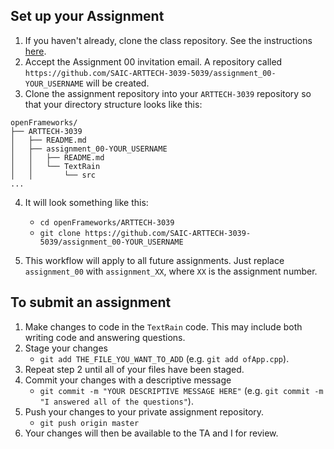 ## Set up your Assignment

1.  If you haven't already, clone the class repository. See the instructions [here](https://github.com/SAIC-ATS/ARTTECH-3039#setup-options).
2.  Accept the Assignment 00 invitation email. A repository called `https://github.com/SAIC-ARTTECH-3039-5039/assignment_00-YOUR_USERNAME` will be created.
3.  Clone the assignment repository into your `ARTTECH-3039` repository so that your directory structure looks like this:

```
openFrameworks/
├── ARTTECH-3039
│   ├── README.md
│   ├── assignment_00-YOUR_USERNAME
│   │   ├── README.md
│   │   └── TextRain
│   │       └── src
...

```
4.  It will look something like this:
    -   `cd openFrameworks/ARTTECH-3039`
    -   `git clone https://github.com/SAIC-ARTTECH-3039-5039/assignment_00-YOUR_USERNAME`

5.  This workflow will apply to all future assignments. Just replace `assignment_00` with `assignment_XX`, where `XX` is the assignment number.

## To submit an assignment

1.  Make changes to code in the `TextRain` code. This may include both writing code and answering questions.
2.  Stage your changes
    -   `git add THE_FILE_YOU_WANT_TO_ADD` (e.g. `git add ofApp.cpp`).
3.  Repeat step 2 until all of your files have been staged.
4.  Commit your changes with a descriptive message
    -   `git commit -m "YOUR DESCRIPTIVE MESSAGE HERE"` (e.g. `git commit -m "I answered all of the questions"`).
5.  Push your changes to your private assignment repository.
    -   `git push origin master`
6.  Your changes will then be available to the TA and I for review.
